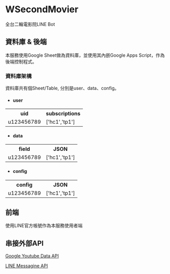 # WSecondMovier

全台二輪電影院LINE Bot

## 資料庫 & 後端

本服務使用Google Sheet做為資料庫，並使用其內嵌Google Apps Script，作為後端控制程式。

### 資料庫架構

資料庫共有個Sheet/Table, 分別是user、data、config。

+ #### user
<table>
  <tr>
     <th>uid</th>
     <th>subscriptions</th>
  </tr>  
  <tr>
     <td>u123456789</td>
     <td>['hc1','tp1']</td>
  </tr>
</table>

+ #### data
<table>
  <tr>
     <th>field</th>
     <th>JSON</th>
  </tr>
  <tr>
     <td>u123456789</td>
     <td>['hc1','tp1']</td>
  </tr>
</table>


+ #### config
<table>
  <tr>
     <th>config</th>
     <th>JSON</th>
  </tr>
  <tr>
     <td>u123456789</td>
     <td>['hc1','tp1']</td>
  </tr>
</table>

## 前端

使用LINE官方帳號作為本服務使用者端

## 串接外部API

[Google Youtube Data API](https://developers.google.com/youtube/v3)

[LINE Messagine API](https://developers.line.biz/en/reference/messaging-api/)
